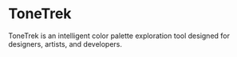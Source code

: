 # ToneTrek
ToneTrek is an intelligent color palette exploration tool designed for designers, artists, and developers.
